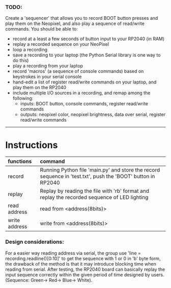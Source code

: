 ### TODO:

Create a 'sequencer' that allows you to record BOOT button presses and play them on the Neopixel, and also play a sequence of read/write commands. You should be able to:
- record at a least a few seconds of button input to your RP2040 (in RAM)
- replay a recorded sequence on your NeoPixel
- loop a recording
- save a recording to your laptop (the Python Serial library is one way to do this)
- play a recording from your laptop
- record 'macros' (a sequence of console commands) based on keystrokes in your serial console
- hand-edit a list of register read/write commands on your laptop, and play them on the RP2040
- include multiple I/O sources in a recording, and remap among the following:
    - inputs: BOOT button, console commands, register read/write commands
    - outputs: neopixel color, neopixel brightness, data over serial, register read/write commands

-----
# Instructions
| functions |command |
| :--| :--  |
| record |Running Python file 'main.py' and store the record sequence in 'test.txt', push the 'BOOT' button in RP2040|
| replay |Replay by reading the file with 'rb' format and replay the recorded sequence of LED lighting|
| read address|read from \<address(8bits)\>|
| write address|write from \<address(8bits)\>|

### Design considerations:
For a easier way reading address via serial, the group use 'line = recording.readline()[0:10]' to get the sequence with 1 or 0 in 'b' byte form, the drawback of the method is that it may introduce blocking time when reading from serial. After testing, the RP2040 board can basically replay the input sequence correctly within the given period of time designed by users. (Sequence: Green-> Red-> Blue-> White).

